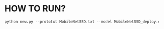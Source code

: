 # HOW TO RUN?
```python
python new.py --prototxt MobileNetSSD.txt --model MobileNetSSD_deploy.caffemodel
```
